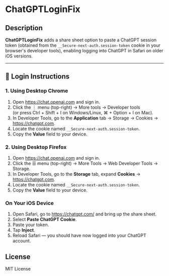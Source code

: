 # ChatGPTLoginFix

## Description
**ChatGPTLoginFix** adds a share sheet option to paste a ChatGPT session token (obtained from the `__Secure-next-auth.session-token` cookie in your browser's developer tools), enabling logging into ChatGPT in Safari on older iOS versions.

---

## 🔑 Login Instructions

### 1. Using Desktop Chrome

1. Open https://chat.openai.com and sign in.  
2. Click the ⋮ menu (top-right) → More tools → Developer tools  
   (or press Ctrl + Shift + I on Windows/Linux, ⌘ + Option + I on Mac).  
3. In Developer Tools, go to the **Application** tab → Storage → Cookies → https://chatgpt.com.  
4. Locate the cookie named `__Secure-next-auth.session-token`.  
5. Copy the **Value** field to your device.  

### 2. Using Desktop Firefox

1. Open https://chat.openai.com and sign in.  
2. Click the ☰ menu (top-right) → More Tools → Web Developer Tools → Storage.  
3. In Developer Tools, go to the **Storage** tab, expand **Cookies** → https://chatgpt.com.  
4. Locate the cookie named `__Secure-next-auth.session-token`.  
5. Copy the **Value** field to your device.  

### On Your iOS Device

1. Open Safari, go to https://chatgpt.com/ and bring up the share sheet.  
2. Select **Paste ChatGPT Cookie**.  
3. Paste your token.  
4. Tap **Inject**.  
5. Reload Safari — you should have now logged into your ChatGPT account.

## License
MIT License
